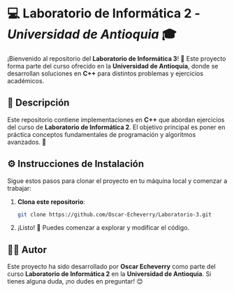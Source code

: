 # 💻 **Laboratorio de Informática 2** - *Universidad de Antioquia* 🎓

¡Bienvenido al repositorio del **Laboratorio de Informática 3**! 🎉 Este proyecto forma parte del curso ofrecido en la **Universidad de Antioquia**, donde se desarrollan soluciones en **C++** para distintos problemas y ejercicios académicos.

## 📄 **Descripción**
Este repositorio contiene implementaciones en **C++** que abordan ejercicios del curso de **Laboratorio de Informática 2**. El objetivo principal es poner en práctica conceptos fundamentales de programación y algoritmos avanzados. 🚀


## ⚙️ **Instrucciones de Instalación**
Sigue estos pasos para clonar el proyecto en tu máquina local y comenzar a trabajar:

1. **Clona este repositorio**:  
   ```bash
   git clone https://github.com/Oscar-Echeverry/Laboratorio-3.git
   ```
4. ¡Listo! 🎉 Puedes comenzar a explorar y modificar el código.

## 👨‍🏫 **Autor**
Este proyecto ha sido desarrollado por **Oscar Echeverry** como parte del curso **Laboratorio de Informática 2** en la **Universidad de Antioquia**. Si tienes alguna duda, ¡no dudes en preguntar! 😊
